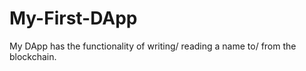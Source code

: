 # My-First-DApp

My DApp has the functionality of writing/ reading a name to/ from the blockchain.

